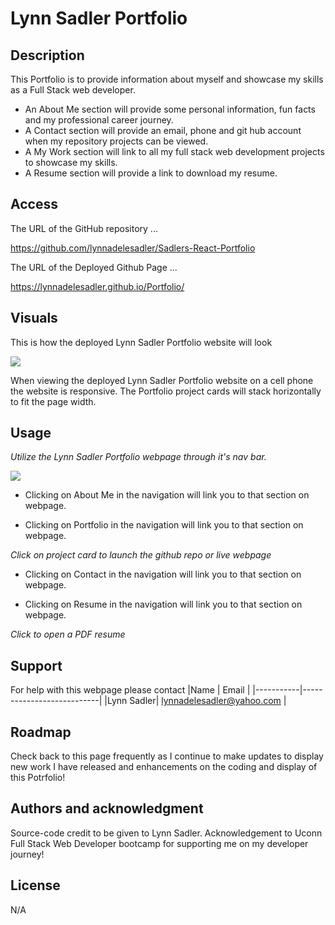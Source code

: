 # Lynn Sadler Portfolio

## Description

This Portfolio is to provide information about myself and showcase my skills as a Full Stack web developer.
* An About Me section will provide some personal information, fun facts and my professional career journey. 
* A Contact section will provide an email, phone and git hub account when my repository projects can be viewed. 
* A My Work section will link to all my full stack web development projects to showcase my skills. 
* A Resume section will provide a link to download my resume. 

## Access

The URL of the GitHub repository ...

https://github.com/lynnadelesadler/Sadlers-React-Portfolio

The URL of the Deployed Github Page  ...

https://lynnadelesadler.github.io/Portfolio/
## Visuals
<!-- Provide the visuals for full display and phone display -->
This is how the deployed Lynn Sadler Portfolio website will look


<img src=".Images/homepage.jpg">


When viewing the deployed Lynn Sadler Portfolio website on a cell phone the website is responsive. The Portfolio project cards will stack horizontally to fit the page width.


 
## Usage
<!-- This text is Italics -->
*Utilize the Lynn Sadler Portfolio webpage through it's nav bar.*

<img src=".Images/navbar.png">

<!-- Provide the navigation links in list format -->
* Clicking on About Me in the navigation will link you to that section on webpage.


*  Clicking on Portfolio in the navigation will link you to that section on webpage.

 *Click on project card to launch the github repo or live webpage*


*  Clicking on Contact in the navigation will link you to that section on webpage.


*  Clicking on Resume in the navigation will link you to that section on webpage.

*Click to open a PDF resume*


 
## Support
For help with this webpage please contact 
|Name       | Email                     |
|-----------|---------------------------|
|Lynn Sadler| lynnadelesadler@yahoo.com |

## Roadmap
Check back to this page frequently as I continue to make updates to display new work I have released and enhancements on the coding and display of this Potrfolio!

## Authors and acknowledgment

Source-code credit to be given to Lynn Sadler. Acknowledgement to Uconn Full Stack Web Developer bootcamp for supporting me on my developer journey!



## License
N/A